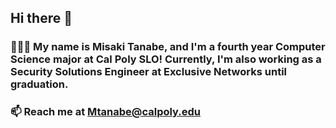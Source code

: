 ## Hi there 👋

### 🙋🏻‍♀️ My name is Misaki Tanabe, and I'm a fourth year Computer Science major at Cal Poly SLO! Currently, I'm also working as a Security Solutions Engineer at Exclusive Networks until graduation. 

### 📫 Reach me at Mtanabe@calpoly.edu
<!--
**misakitanabe/misakitanabe** is a ✨ _special_ ✨ repository because its `README.md` (this file) appears on your GitHub profile.

Here are some ideas to get you started:

- 🔭 I’m currently working on ...
- 🌱 I’m currently learning ...
- 👯 I’m looking to collaborate on ...
- 🤔 I’m looking for help with ...
- 💬 Ask me about ...
- 📫 How to reach me: ...
- 😄 Pronouns: ...
- ⚡ Fun fact: ...
-->
